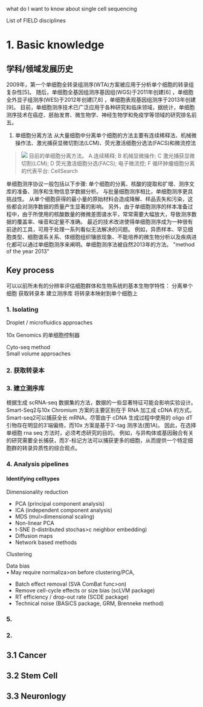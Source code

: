 what do I want to know about single cell sequencing

List of FIELD disciplines


# 1. Basic knowledge

## 学科/领域发展历史

2009年，第一个单细胞全转录组测序(WTA)方案被应用于分析单个细胞的转录组复杂性[5]。 随后，单细胞全基因组测序基因组(WGS)于2011年创建[6] ，单细胞全外显子组测序(WES)于2012年创建[7,8] ，单细胞表观基因组测序于2013年创建[9]。 目前，单细胞测序技术已广泛应用于各种研究和临床领域，据统计，单细胞测序技术在癌症、胚胎发育、微生物学、神经生物学和免疫学等领域的研究排名前五。

1. 单细胞分离方法
从大量细胞中分离单个细胞的方法主要有连续稀释法、机械微操作法、激光捕获显微切割法(LCM)、荧光激活细胞分选法(FACS)和微流控法

>![](http://east2-image.oss-cn-shanghai.aliyuncs.com/18-11-25/28629582.jpg)
目前的单细胞分离方法。 A.连续稀释; B 机械显微操作; C 激光捕获显微切割(LCM); D 荧光激活细胞分选(FACS); 电子微流控; F 循环肿瘤细胞分离的代表平台: CellSearch




单细胞测序协议一般包括以下步骤: 单个细胞的分离、核酸的提取和扩增、测序文库的准备、测序和生物信息学数据分析。 与批量细胞测序相比，单细胞测序更具挑战性。 从单个细胞获得的最小量的原始材料会造成降解、样品丢失和污染，这些都会对测序数据的质量产生显著的影响。 另外，由于单细胞测序的样本准备过程中，由于所使用的核酸数量的微微差图谱水平，常常需要大幅放大，导致测序数据的覆盖率、噪音和定量不准确。
最近的技术改进使得单细胞测序成为一种很有前途的工具，可用于处理一系列看似无法解决的问题。 例如，异质样本、罕见细胞类型、细胞谱系关系、体细胞组织镶嵌现象、不能培养的微生物分析以及疾病进化都可以通过单细胞测序来阐明。单细胞测序法被自然2013年的方法。 
"method of the year 2013"


## Key process
可以以前所未有的分辨率评估细胞群体和生物系统的基本生物学特性：
分离单个细胞
获取转录本
建立测序库
将转录本映射到单个细胞上

### 1. Isolating
Droplet / microfluidics   approaches

10x Genomics 的单细胞控制器

Cyto-seq    method  
Small   volume  approaches


### 2. 获取转录本
### 3. 建立测序库
根据生成 scRNA-seq 数据集的方法，数据的一些显著特征可能会影响实验设计。 Smart-Seq2与10x Chromium 方案的主要区别在于 RNA 加工成 cDNA 的方式。 Smart-seq2可以捕获全长 mRNA，尽管由于 cDNA 生成过程中使用的 oligo dT 引物存在明显的3′端偏倚，而10x 方案是基于3′-tag 测序法(图1A)。 因此，在选择单细胞 rna seq 方法时，必须考虑研究的目的。 例如，与异构体或基因融合有关的研究需要全长捕获，而3′-标记方法可以捕获更多的细胞，从而提供一个特定细胞群的转录异质性的综合观点。


### 4. Analysis pipelines


#### Identifying  celltypes
Dimensionality  reduction    
 - PCA   (principal  component   analysis)   
 - ICA   (independent    component   analysis)   
 - MDS   (mul>dimensional    scaling)    
 - Non-linear    PCA 
 - t-SNE (t-distributed  stochas>c   neighbor    embedding)  
 - Diffusion maps    
 - Network   based   methods 

Clustering

Data    bias    
• May   require normaliza>on    before  clustering/PCA,     
 - Batch effect  removal (SVA  ComBat  func>on)    
 - Remove    cell-cycle  effects or  size bias (scLVM  package) 
 - RT efficiency  / drop-out rate (SCDE package) 
 - Technical noise (BASiCS package, GRM, Brenneke method) 

### 5. 
### 2. 
## 3.1 Cancer

## 3.2 Stem Cell

## 3.3 Neuronlogy

